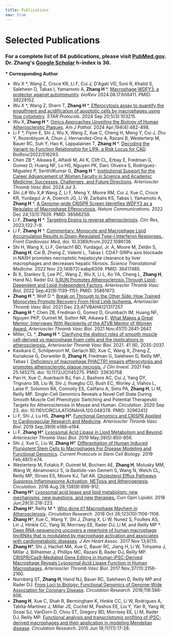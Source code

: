 ```yaml
---
title: Publications
nav: true
---
```


# **Selected Publications**  

### **For a complete list of 84 publications, please visit [PubMed.gov](https://www.ncbi.nlm.nih.gov/myncbi/hanrui.zhang.1/bibliography/public/). Dr. Zhang's [Google Scholar](https://scholar.google.com/citations?hl=en&view_op=list_works&gmla=AJsN-F7X1CyDapGJzdDnDEe-E6DBE-s9JXz75DhHIyt_My4-7-Wn2Wnu4b-6_TQeAP1WK597WTCf8wKOrbZVy3KNB0Hm5Kw6Hw&user=20tuWCkAAAAJ) h-index is 36.**

__*__ **Corresponding Author**   

- Wu X *, Wang Z, Croce KR, Li F, Cui J, D'Agati VD, Soni R, Khalid S, Saleheen D, Tabas I, Yamamoto A, **Zhang H** *, [Macrophage WDFY3, a protector against autoimmunity](https://pubmed.ncbi.nlm.nih.gov/39229152/). _bioRxiv_ 2024.08.17.608411. PMID: 39229152.
- Wu X *, Wang Z, Shern T, **Zhang H** *, [Efferocytosis assay to quantify the engulfment and acidification of apoptotic cells by macrophages using flow cytometry](https://www.sciencedirect.com/science/article/pii/S2666166724003800). _STAR Protocols_. 2024 Sep 20;5(3):103215.
- Wu X, **Zhang H** *. [Omics Approaches Unveiling the Biology of Human Atherosclerotic Plaques](https://www.sciencedirect.com/science/article/pii/S0002944024000051?via%3Dihub). _Am J Pathol_. 2024 Apr;194(4):482-498.
- Li F *, Flynn E, Shi J, Wu X, Wang Z, Xue C, Cheng H, Meng Y, Cui J, Zhu Y, Rozenblyum A, Chun J, Hernandez-Ono A, Razani B, Westerterp M, Bauer RC, Suh Y, Hao K, Lappalainen T, **Zhang H** *. [Decoding the Variant-to-Function Relationship for LIPA, a Risk Locus for CAD](https://doi.org/10.1101/2022.11.12.516293). BioRxiv/2022/516293.
- Chen ZB *, Aikawa E, Alfaidi M, Ali K, Clift CL, Erbay E, Fredman G, Gomez D, Huang NF, Lu HS, Nguyen PK, Darc Oliveira S, Rodriguez-Miguelez P, SenthilKumar G, **Zhang H** *. [Institutional Support for the Career Advancement of Women Faculty in Science and Academic Medicine: Successes, Challenges, and Future Directions](https://www.ahajournals.org/doi/10.1161/ATVBAHA.124.320910). _Arterioscler Thromb Vasc Biol_. 2024 Jul 3.
- Shi J,# Wu X,# Wang Z, Li F, Meng Y, Moore RM, Cui J, Xue C, Croce KR, Yurdagul Jr A, Doench JG, Li W, Zarbalis KS, Tabas I, Yamamoto A, **Zhang H** *, [A Genome-wide CRISPR Screen Identifies WDFY3 as a Regulator of Macrophage Efferocytosis](https://doi.org/10.1038/s41467-022-35604-8). _Nature Communications_. 2022 Dec 24;13(1):7929. PMID: 36566259.
- Li F, **Zhang H** *. [Targeting Epsins to reverse atherosclerosis](https://www.ahajournals.org/eprint/72NVB4XX3HQAVEF2WGC5/full?redirectUri=%2Fdoi%2F10.1161%2FCIRCRESAHA.122.322273). _Circ Res_, 2023;132:7–9.
- Li F, **Zhang H** *. [Commentary: Monocyte and Macrophage Lipid Accumulation Results in Down-Regulated Type-I Interferon Responses.](https://www.frontiersin.org/articles/10.3389/fcvm.2022.1086136/full). _Front Cardiovasc Med_, doi: 10.3389/fcvm.2022.1086136.    
- Shi H, Wang X, Li F, Gerlach1 BD, Yurdagul, Jr. A, Moore M, Zeldin S, **Zhang H**, Cai B, Zheng Z, Valenti L, Tabas I. CD47-SIRPα axis blockade in NASH promotes necroptotic hepatocyte clearance by liver macrophages and decreases hepatic fibrosis. _Science Translational Medicine_. 2022 Nov 23;14(672):eabp8309. PMID: 36417485.     
- Bi X, Stankov S, Lee PC, Wang Z, Wu X, Li L, Ko YA, Cheng L, **Zhang H**, Hand NJ, Rader DJ. [ILRUN Promotes Atherosclerosis Through Lipid-Dependent and Lipid-Independent Factors](https://www.ahajournals.org/doi/10.1161/ATVBAHA.121.317156). _Arterioscler Thromb Vasc Biol_. 2022 Sep;42(9):1139-1151; PMID: 35861973.        
- **Zhang H** *, Wolf D *. [Break on Through to the Other Side: How Trained Monocytes Promote Recovery From Hind Limb Ischemia.](https://www.ahajournals.org/doi/10.1161/ATVBAHA.121.317257) _Arterioscler Thromb Vasc Biol_. 2021 Dec 23;ATVBAHA121317257.     
- **Zhang H** *, Chen ZB, Fredman G, Gomez D, Grumbach IM, Huang NF, Nguyen PKP, Ouimet M, Sutton NR, Aikawa E. [What Makes a Great Mentor: Interviews With Recipients of the ATVB Mentor of Women Award.](https://www.ahajournals.org/doi/full/10.1161/ATVBAHA.121.316558) _Arterioscler Thromb Vasc Biol_. 2021 Nov;41(11):2641-2647.
- Miller, CL *, **Zhang H** *. [Clarifying the distinct roles of smooth muscle cell-derived vs macrophage foam cells and the implications in atherosclerosis.](https://www.ahajournals.org/doi/10.1161/ATVBAHA.121.316287) _Arterioscler Thromb Vasc Biol_. 2021. 41 (6), 2035-2037.       
- Kasikara C, Schilperoort M, Gerlach BD, Xue C, Wang X, Zheng Z, Kuriakose G, Dorweiler B, **Zhang H**, Fredman G, Saleheen D, Reilly MP, Tabas I. [Deficiency of macrophage PHACTR1 impairs efferocytosis and promotes atherosclerotic plaque necrosis.](https://www.jci.org/articles/view/145275) _J Clin Invest_. 2021 Feb 25:145275. doi: 10.1172/JCI145275. PMID: 33630758      
- Pan H, Xue C, Auerbach BJ, Fan J, Bashore AC, Cui J, Yang DY, Trignano SB, Liu W, Shi J, Ihuegbu CO, Bush EC, Worley J, Vlahos L, Laise P, Solomon RA, Connolly ES, Califano A, Sims PA, **Zhang H**, Li M, Reilly MP. Single-Cell Genomics Reveals a Novel Cell State During Smooth Muscle Cell Phenotypic Switching and Potential Therapeutic Targets for Atherosclerosis in Mouse and Human. _Circulation_. 2020 Sep 23. doi: 10.1161/CIRCULATIONAHA.120.048378. PMID: 32962412           
- Li F, Shi J, Lu HS, **Zhang H***. [Functional Genomics and CRISPR Applied to Cardiovascular Research and Medicine](https://www.ahajournals.org/doi/10.1161/ATVBAHA.119.312579). _Arterioscler Thromb Vasc Biol_. 2019 Sep;39(9):e188-e194.
- Li F, **Zhang H***. [Lysosomal Acid Lipase in Lipid Metabolism and Beyond](https://www.ahajournals.org/doi/abs/10.1161/ATVBAHA.119.312136). _Arterioscler Thromb Vasc Biol_. 2019 May;39(5):850-856.
- Shi J, Xue C, Liu W, **Zhang H***. [Differentiation of Human Induced Pluripotent Stem Cells to Macrophages For Disease Modeling and Functional Genomics](https://currentprotocols.onlinelibrary.wiley.com/doi/full/10.1002/cpsc.74). _Current Protocols in Stem Cell Biology_. 2019 Feb;48(1):e74.
- Westerterp M, Fotakis P, Ouimet M, Bochem AE, **Zhang H**, Molusky MM, Wang W, Abramowicz S, la Bastide-van Gemert S, Wang N, Welch CL, Reilly MP, Stroes ES, Moore KJ, Tall AR. [Cholesterol Efflux Pathways Suppress Inflammasome Activation, NETosis and Atherogenesis](https://www.ncbi.nlm.nih.gov/pubmed/29588315). _Circulation_. 2018 Aug 28;138(9):898-912.
- **Zhang H***. [Lysosomal acid lipase and lipid metabolism: new mechanisms, new questions, and new therapies.](https://www.ncbi.nlm.nih.gov/pubmed/29547398) Curr Opin Lipidol. 2018 Jun;29(3):218-223.
- **Zhang H***, Reilly M *. [Who done it? Macrophage Mayhem in Atherosclerosis](https://www.ncbi.nlm.nih.gov/pubmed/30359193). _Circulation Research_. 2018 Oct 26;123(10):1106-1108.
- **Zhang H***, Xue C, Wang Y, Shi J, Zhang X, Li W, Nunez S, Foulkes AS, Lin J, Hinkle CC, Yang W, Morrisey EE, Rader DJ, Li M, and Reilly MP *. [Deep RNA-sequencing uncovers a repertoire of human macrophage lincRNAs that is modulated by macrophage activation and associates with cardiometabolic diseases](https://www.ahajournals.org/doi/full/10.1161/JAHA.117.007431?url_ver=Z39.88-2003&rfr_id=ori:rid:crossref.org&rfr_dat=cr_pub%3dpubmed). _J Am Heart Assoc_. 2017 Nov 13;6(11).
- **Zhang H***, Shi J, Hachet MA, Xue C, Bauer RC, Jiang H, Li W, Tohyama J, Millar J, Billheimer J, Phillips MC, Razani B, Rader DJ, Reilly MP. [CRISPR/Cas9-Mediated Gene Editing in Human iPSC-Derived Macrophage Reveals Lysosomal Acid Lipase Function in Human Macrophages](https://www.ncbi.nlm.nih.gov/pmc/articles/PMC5659288/). _Arterioscler Thromb Vasc Biol_. 2017 Nov;37(11):2156-2160.
- Nurnberg ST, **Zhang H**, Hand NJ, Bauer RC, Saleheen D, Reilly MP and Rader DJ. [From Loci to Biology: Functional Genomics of Genome-Wide Association for Coronary Disease](https://www.ncbi.nlm.nih.gov/pmc/articles/PMC4863243/). _Circulation Research_. 2016;118:586-606.
- **Zhang H**, Xue C, Shah R, Bermingham K, Hinkle CC, Li W, Rodrigues A, Tabita-Martinez J, Millar JS, Cuchel M, Pashos EE, Liu Y, Yan R, Yang W, Gosai SJ, VanDorn D, Chou ST, Gregory BD, Morrisey EE, Li M, Rader DJ, Reilly MP. [Functional analysis and transcriptomic profiling of iPSC-derived macrophages and their application in modeling Mendelian disease](https://www.ncbi.nlm.nih.gov/pmc/articles/PMC4565503/). _Circulation Research_. 2015 Jun 19;117(1):17-28.

     
